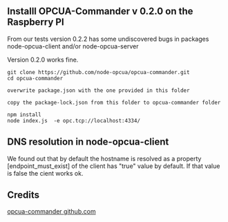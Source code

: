 ## Installl OPCUA-Commander v 0.2.0 on the Raspberry PI

From our tests version 0.2.2 has some undiscovered bugs in packages node-opcua-client and/or node-opcua-server

Version 0.2.0 works fine.

```
git clone https://github.com/node-opcua/opcua-commander.git
cd opcua-commander

overwrite package.json with the one provided in this folder

copy the package-lock.json from this folder to opcua-commander folder

npm install
node index.js  -e opc.tcp://localhost:4334/ 
```

## DNS resolution in node-opcua-client

We found out that by default the hostname is resolved as a property [endpoint_must_exist] of the client has "true" value by default.
If that value is false the cient works ok.

## Credits

[opcua-commander github.com](https://github.com/node-opcua/opcua-commander)